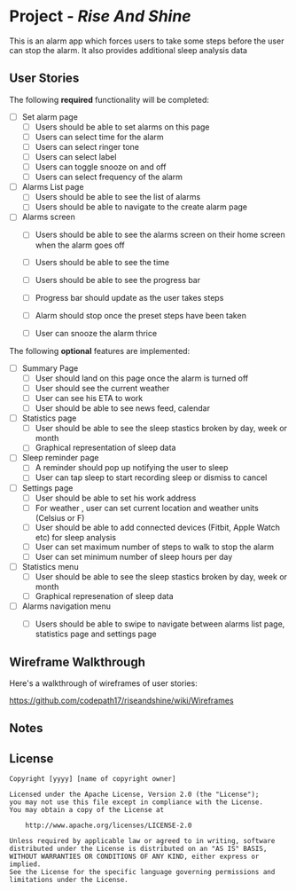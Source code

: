 
# Project  - *Rise And Shine*

This is an alarm app which forces users to take some steps before the user can stop the alarm.
It also provides additional sleep analysis data

## User Stories

The following **required** functionality will be completed:

- [ ] Set alarm page
   - [ ] Users should be able to set alarms on this page
   - [ ] Users can select time for the alarm
   - [ ] Users can select ringer tone
   - [ ] Users can select label
   - [ ] Users can toggle snooze on and off
   - [ ] Users can select frequency of the alarm
   
- [ ] Alarms List page
   - [ ] Users should be able to see the list of alarms
   - [ ] Users should be able to navigate to the create alarm page

- [ ] Alarms  screen 
   - [ ] Users should be able to see the alarms screen on their home screen when the alarm goes off
   - [ ] Users should be able to see the time
   - [ ] Users should be able to see the progress bar 
   - [ ] Progress bar should update as the user takes steps
   - [ ] Alarm should stop once the preset steps have been taken
   - [ ] User can snooze the alarm thrice

  

The following **optional** features are implemented:

- [ ] Summary Page
   - [ ] User should land on this page once the alarm is turned off
   - [ ] User should see the current weather
   - [ ] User can see his ETA to work
   - [ ] User should be able to see news feed, calendar
- [ ] Statistics page
   - [ ] User should be able to see the sleep stastics broken by day, week or month
   - [ ] Graphical representation of sleep data  
- [ ] Sleep reminder page
   - [ ] A reminder should pop up notifying the user to sleep
   - [ ] User can tap sleep to start recording sleep or dismiss to cancel
- [ ] Settings page
   - [ ] User should be able to set his work address
   - [ ] For weather , user can set current location and weather units (Celsius or F)
   - [ ] User should be able to add connected devices (Fitbit, Apple Watch etc) for sleep analysis
   - [ ] User can set maximum number of steps to walk to stop the alarm
   - [ ] User can set minimum number of sleep hours per day
- [ ] Statistics menu
   - [ ] User should be able to see the sleep stastics broken by day, week or month
   - [ ] Graphical represenation of sleep data
- [ ] Alarms  navigation menu
   - [ ] Users should be able to swipe to navigate between alarms list page, statistics page and settings page
   



## Wireframe Walkthrough

Here's a walkthrough of wireframes of  user stories:

https://github.com/codepath17/riseandshine/wiki/Wireframes

## Notes



## License

    Copyright [yyyy] [name of copyright owner]

    Licensed under the Apache License, Version 2.0 (the "License");
    you may not use this file except in compliance with the License.
    You may obtain a copy of the License at

        http://www.apache.org/licenses/LICENSE-2.0

    Unless required by applicable law or agreed to in writing, software
    distributed under the License is distributed on an "AS IS" BASIS,
    WITHOUT WARRANTIES OR CONDITIONS OF ANY KIND, either express or implied.
    See the License for the specific language governing permissions and
    limitations under the License.
